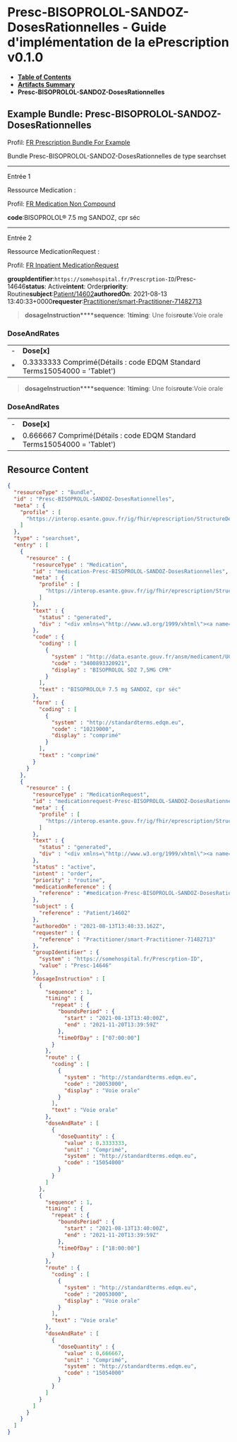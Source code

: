 # Presc-BISOPROLOL-SANDOZ-DosesRationnelles - Guide d'implémentation de la ePrescription v0.1.0

* [**Table of Contents**](toc.md)
* [**Artifacts Summary**](artifacts.md)
* **Presc-BISOPROLOL-SANDOZ-DosesRationnelles**

## Example Bundle: Presc-BISOPROLOL-SANDOZ-DosesRationnelles

Profil: [FR Prescription Bundle For Example](StructureDefinition-fr-prescription-bundle-for-example.md)

Bundle Presc-BISOPROLOL-SANDOZ-DosesRationnelles de type searchset

-------

Entrée 1

Ressource Medication :

> 

Profil: [FR Medication Non Compound](StructureDefinition-fr-medication-noncompound.md)

**code**:BISOPROLOL® 7.5 mg SANDOZ, cpr séc

-------

Entrée 2

Ressource MedicationRequest :

> 

Profil: [FR Inpatient MedicationRequest](StructureDefinition-fr-inpatient-medicationrequest.md)

**groupIdentifier**:`https://somehospital.fr/Prescrption-ID`/Presc-14646**status**: Active**intent**: Order**priority**: Routine**subject**:[Patient/14602](Patient/14602)**authoredOn**: 2021-08-13 13:40:33+0000**requester**:[Practitioner/smart-Practitioner-71482713](Practitioner/smart-Practitioner-71482713)
> **dosageInstruction****sequence**: 1**timing**: Une fois**route**:Voie orale

### DoseAndRates

| | |
| :--- | :--- |
| - | **Dose[x]** |
| * | 0.3333333 Comprimé(Détails : code EDQM Standard Terms15054000 = 'Tablet') |


> **dosageInstruction****sequence**: 1**timing**: Une fois**route**:Voie orale

### DoseAndRates

| | |
| :--- | :--- |
| - | **Dose[x]** |
| * | 0.666667 Comprimé(Détails : code EDQM Standard Terms15054000 = 'Tablet') |





## Resource Content

```json
{
  "resourceType" : "Bundle",
  "id" : "Presc-BISOPROLOL-SANDOZ-DosesRationnelles",
  "meta" : {
    "profile" : [
      "https://interop.esante.gouv.fr/ig/fhir/eprescription/StructureDefinition/fr-prescription-bundle-for-example"
    ]
  },
  "type" : "searchset",
  "entry" : [
    {
      "resource" : {
        "resourceType" : "Medication",
        "id" : "medication-Presc-BISOPROLOL-SANDOZ-DosesRationnelles",
        "meta" : {
          "profile" : [
            "https://interop.esante.gouv.fr/ig/fhir/eprescription/StructureDefinition/fr-medication-noncompound"
          ]
        },
        "text" : {
          "status" : "generated",
          "div" : "<div xmlns=\"http://www.w3.org/1999/xhtml\"><a name=\"Medication_medication-Presc-BISOPROLOL-SANDOZ-DosesRationnelles\"> </a><p class=\"res-header-id\"><b>Narratif généré : Médication medication-Presc-BISOPROLOL-SANDOZ-DosesRationnelles</b></p><a name=\"medication-Presc-BISOPROLOL-SANDOZ-DosesRationnelles\"> </a><a name=\"hcmedication-Presc-BISOPROLOL-SANDOZ-DosesRationnelles\"> </a><div style=\"display: inline-block; background-color: #d9e0e7; padding: 6px; margin: 4px; border: 1px solid #8da1b4; border-radius: 5px; line-height: 60%\"><p style=\"margin-bottom: 0px\"/><p style=\"margin-bottom: 0px\">Profil: <a href=\"StructureDefinition-fr-medication-noncompound.html\">FR Medication Non Compound</a></p></div><p><b>code</b>: <span title=\"Codes :{http://data.esante.gouv.fr/ansm/medicament/UCD 3400893320921}\">BISOPROLOL® 7.5 mg SANDOZ, cpr séc</span></p><p><b>form</b>: <span title=\"Codes :{http://standardterms.edqm.eu 10219000}\">comprimé</span></p></div>"
        },
        "code" : {
          "coding" : [
            {
              "system" : "http://data.esante.gouv.fr/ansm/medicament/UCD",
              "code" : "3400893320921",
              "display" : "BISOPROLOL SDZ 7,5MG CPR"
            }
          ],
          "text" : "BISOPROLOL® 7.5 mg SANDOZ, cpr séc"
        },
        "form" : {
          "coding" : [
            {
              "system" : "http://standardterms.edqm.eu",
              "code" : "10219000",
              "display" : "comprimé"
            }
          ],
          "text" : "comprimé"
        }
      }
    },
    {
      "resource" : {
        "resourceType" : "MedicationRequest",
        "id" : "medicationrequest-Presc-BISOPROLOL-SANDOZ-DosesRationnelles",
        "meta" : {
          "profile" : [
            "https://interop.esante.gouv.fr/ig/fhir/eprescription/StructureDefinition/fr-inpatient-medicationrequest"
          ]
        },
        "text" : {
          "status" : "generated",
          "div" : "<div xmlns=\"http://www.w3.org/1999/xhtml\"><a name=\"MedicationRequest_medicationrequest-Presc-BISOPROLOL-SANDOZ-DosesRationnelles\"> </a><p class=\"res-header-id\"><b>Narratif généré : PrescriptionMédicamenteuseTODO medicationrequest-Presc-BISOPROLOL-SANDOZ-DosesRationnelles</b></p><a name=\"medicationrequest-Presc-BISOPROLOL-SANDOZ-DosesRationnelles\"> </a><a name=\"hcmedicationrequest-Presc-BISOPROLOL-SANDOZ-DosesRationnelles\"> </a><div style=\"display: inline-block; background-color: #d9e0e7; padding: 6px; margin: 4px; border: 1px solid #8da1b4; border-radius: 5px; line-height: 60%\"><p style=\"margin-bottom: 0px\"/><p style=\"margin-bottom: 0px\">Profil: <a href=\"StructureDefinition-fr-inpatient-medicationrequest.html\">FR Inpatient MedicationRequest</a></p></div><p><b>status</b>: Active</p><p><b>intent</b>: Order</p><p><b>priority</b>: Routine</p><p><b>medication</b>: <code>#medication-Presc-BISOPROLOL-SANDOZ-DosesRationnelles</code></p><p><b>subject</b>: <a href=\"Patient/14602\">Patient/14602</a></p><p><b>authoredOn</b>: 2021-08-13 13:40:33+0000</p><p><b>requester</b>: <a href=\"Practitioner/smart-Practitioner-71482713\">Practitioner/smart-Practitioner-71482713</a></p><p><b>groupIdentifier</b>: <code>https://somehospital.fr/Prescrption-ID</code>/Presc-14646</p><blockquote><p><b>dosageInstruction</b></p><p><b>sequence</b>: 1</p><p><b>timing</b>: Une fois</p><p><b>route</b>: <span title=\"Codes :{http://standardterms.edqm.eu 20053000}\">Voie orale</span></p><h3>DoseAndRates</h3><table class=\"grid\"><tr><td style=\"display: none\">-</td><td><b>Dose[x]</b></td></tr><tr><td style=\"display: none\">*</td><td>0.3333333 Comprimé<span style=\"background: LightGoldenRodYellow\"> (Détails : code EDQM Standard Terms15054000 = 'Tablet')</span></td></tr></table></blockquote><blockquote><p><b>dosageInstruction</b></p><p><b>sequence</b>: 1</p><p><b>timing</b>: Une fois</p><p><b>route</b>: <span title=\"Codes :{http://standardterms.edqm.eu 20053000}\">Voie orale</span></p><h3>DoseAndRates</h3><table class=\"grid\"><tr><td style=\"display: none\">-</td><td><b>Dose[x]</b></td></tr><tr><td style=\"display: none\">*</td><td>0.666667 Comprimé<span style=\"background: LightGoldenRodYellow\"> (Détails : code EDQM Standard Terms15054000 = 'Tablet')</span></td></tr></table></blockquote></div>"
        },
        "status" : "active",
        "intent" : "order",
        "priority" : "routine",
        "medicationReference" : {
          "reference" : "#medication-Presc-BISOPROLOL-SANDOZ-DosesRationnelles"
        },
        "subject" : {
          "reference" : "Patient/14602"
        },
        "authoredOn" : "2021-08-13T13:40:33.162Z",
        "requester" : {
          "reference" : "Practitioner/smart-Practitioner-71482713"
        },
        "groupIdentifier" : {
          "system" : "https://somehospital.fr/Prescrption-ID",
          "value" : "Presc-14646"
        },
        "dosageInstruction" : [
          {
            "sequence" : 1,
            "timing" : {
              "repeat" : {
                "boundsPeriod" : {
                  "start" : "2021-08-13T13:40:00Z",
                  "end" : "2021-11-20T13:39:59Z"
                },
                "timeOfDay" : ["07:00:00"]
              }
            },
            "route" : {
              "coding" : [
                {
                  "system" : "http://standardterms.edqm.eu",
                  "code" : "20053000",
                  "display" : "Voie orale"
                }
              ],
              "text" : "Voie orale"
            },
            "doseAndRate" : [
              {
                "doseQuantity" : {
                  "value" : 0.3333333,
                  "unit" : "Comprimé",
                  "system" : "http://standardterms.edqm.eu",
                  "code" : "15054000"
                }
              }
            ]
          },
          {
            "sequence" : 1,
            "timing" : {
              "repeat" : {
                "boundsPeriod" : {
                  "start" : "2021-08-13T13:40:00Z",
                  "end" : "2021-11-20T13:39:59Z"
                },
                "timeOfDay" : ["18:00:00"]
              }
            },
            "route" : {
              "coding" : [
                {
                  "system" : "http://standardterms.edqm.eu",
                  "code" : "20053000",
                  "display" : "Voie orale"
                }
              ],
              "text" : "Voie orale"
            },
            "doseAndRate" : [
              {
                "doseQuantity" : {
                  "value" : 0.666667,
                  "unit" : "Comprimé",
                  "system" : "http://standardterms.edqm.eu",
                  "code" : "15054000"
                }
              }
            ]
          }
        ]
      }
    }
  ]
}

```
